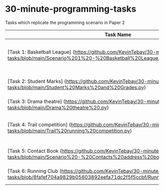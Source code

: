 # 30-minute-programming-tasks
Tasks which replicate the programming scenario in Paper 2

| Task Name                    | Description                                                                    | 
|------------------------------|--------------------------------------------------------------------------------|
| [Task 1: Basketball League] (https://github.com/KevinTebay/30-minute-programming-tasks/blob/main/Scenario%201%20-%20Basketball%20League.py)   | Find out which team has the highest points total          | 
| [Task 2: Student Marks] (https://github.com/KevinTebay/30-minute-programming-tasks/blob/main/Student%20Marks%20and%20Grades.py)               | Number of distinctions, merits and passes                 |   
| [Task 3: Drama theatre] (https://github.com/KevinTebay/30-minute-programming-tasks/blob/main/Drama%20theatre%20.py)                           | Booking systems                                           | 
| [Task 4: Trail competition] (https://github.com/KevinTebay/30-minute-programming-tasks/blob/main/Trail%20running%20competition.py)            | Validate runners distance and select top 3                | 
| [Task 5: Contact Book (https://github.com/KevinTebay/30-minute-programming-tasks/blob/main/Scenario%20-%20Contacts%20address%20book.py)       | Update and sort new contacts                              | 
| [Task 6: Running Club (https://github.com/KevinTebay/30-minute-programming-tasks/blob/8fafef704a9829b05603892eefa71dc2f5f5ccbf/Running%20Club%20scenario.py)       | Find top 3 runners - sorting                              | 


